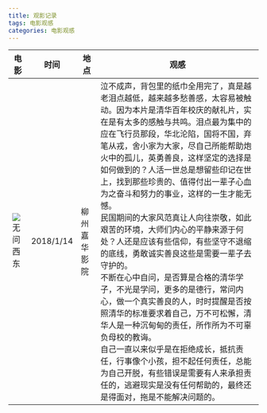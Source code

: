```yaml
---
title: 观影记录
tags: 电影观感
categories: 电影观感
---
```


| 电影                                       | 时间        | 地点     | 观感                                       |
| ---------------------------------------- | --------- | ------ | ---------------------------------------- |
| ![无问西东](http://ougqc78n7.bkt.clouddn.com/%E6%97%A0%E9%97%AE%E8%A5%BF%E4%B8%9C.jpg?imageView/2/w/500) | 2018/1/14 | 柳州嘉华影院 | 泣不成声，背包里的纸巾全用完了，真是越老泪点越低，越来越多愁善感，太容易被触动。因为本片是清华百年校庆的献礼片，实在是有太多的感触与共鸣。泪点最为集中的应在飞行员那段，华北沦陷，国将不国，弃笔从戎，舍小家为大家，尽自己所能帮助炮火中的孤儿，英勇善良，这样坚定的选择是如何做到的？人活一世总是想留些印记在世上，找到那些珍贵的、值得付出一辈子心血为之奋斗和努力的事业，这样的一生才能无憾。<br />民国期间的大家风范真让人向往崇敬，如此艰苦的环境，大师们内心的平静来源于何处？人还是应该有些信仰，有些坚守不退缩的底线，勇敢诚实善良这些是需要一辈子去守护的。<br />不断在心中自问，是否算是合格的清华学子，不光是学问，更多的是德行，常问内心，做一个真实善良的人，时时提醒是否按照清华的标准要求着自己，万不可松懈，清华人是一种沉甸甸的责任，所作所为不可辜负母校的教诲。<br />自己一直以来似乎是在拒绝成长，抵抗责任，行事像个小孩，担不起任何责任，总能为自己开脱，有些错误是需要有人来承担责任的，逃避现实是没有任何帮助的，最终还是得面对，拖是不能解决问题的。 |

